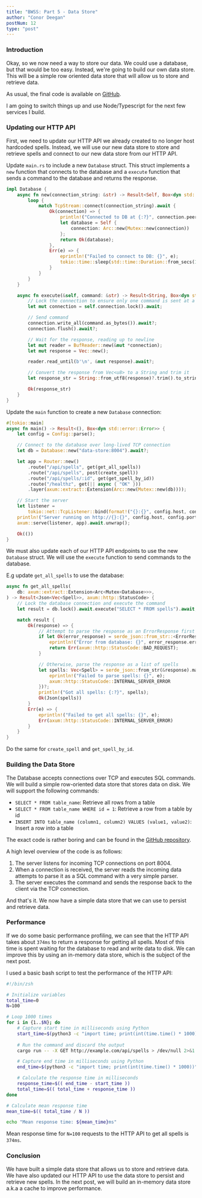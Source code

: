 ```yaml
---
title: "BWSS: Part 5 - Data Store"
author: "Conor Deegan"
postNum: 12
type: "post"
---
```


### Introduction

Okay, so we now need a way to store our data. We could use a database, but that would be too easy. Instead, we're going to build our own data store. This will be a simple row oriented data store that will allow us to store and retrieve data.

As usual, the final code is available on [GitHub](https://github.com/conor-deegan/web-services).

I am going to switch things up and use Node/Typescript for the next few services I build.

### Updating our HTTP API

First, we need to update our HTTP API we already created to no longer host hardcoded spells. Instead, we will use our new data store to store and retrieve spells and connect to our new data store from our HTTP API.

Update `main.rs` to include a new `Database` struct. This struct implements a `new` function that connects to the database and a `execute` function that sends a command to the database and returns the response.

```rust
impl Database {
    async fn new(connection_string: &str) -> Result<Self, Box<dyn std::error::Error>> {
        loop {
            match TcpStream::connect(connection_string).await {
                Ok(connection) => {
                    println!("Connected to DB at {:?}", connection.peer_addr()?);
                    let database = Self {
                        connection: Arc::new(Mutex::new(connection))
                    };
                    return Ok(database);
                },
                Err(e) => {
                    eprintln!("Failed to connect to DB: {}", e);
                    tokio::time::sleep(std::time::Duration::from_secs(1)).await;
                }
            }
        }
    }

    async fn execute(&self, command: &str) -> Result<String, Box<dyn std::error::Error>> {
        // Lock the connection to ensure only one command is sent at a time
        let mut connection = self.connection.lock().await;

        // Send command
        connection.write_all(command.as_bytes()).await?;
        connection.flush().await?;

        // Wait for the response, reading up to newline
        let mut reader = BufReader::new(&mut *connection);
        let mut response = Vec::new();

        reader.read_until(b'\n', &mut response).await?;

        // Convert the response from Vec<u8> to a String and trim it
        let response_str = String::from_utf8(response)?.trim().to_string();

        Ok(response_str)
    }
}
```

Update the `main` function to create a new `Database` connection:

```rust
#[tokio::main]
async fn main() -> Result<(), Box<dyn std::error::Error>> {
    let config = Config::parse();

    // Connect to the database over long-lived TCP connection
    let db = Database::new("data-store:8004").await?;

    let app = Router::new()
        .route("/api/spells", get(get_all_spells))
        .route("/api/spells", post(create_spell))
        .route("/api/spells/:id", get(get_spell_by_id))
        .route("/healthz", get(|| async { "OK" }))
        .layer(axum::extract::Extension(Arc::new(Mutex::new(db))));

    // Start the server
    let listener =
        tokio::net::TcpListener::bind(format!("{}:{}", config.host, config.port)).await?;
    println!("Server running on http://{}:{}", config.host, config.port);
    axum::serve(listener, app).await.unwrap();

    Ok(())
}
```

We must also update each of our HTTP API endpoints to use the new `Database` struct. We will use the `execute` function to send commands to the database.

E.g update `get_all_spells` to use the database:

```rust
async fn get_all_spells(
    db: axum::extract::Extension<Arc<Mutex<Database>>>,
) -> Result<Json<Vec<Spell>>, axum::http::StatusCode> {
    // Lock the database connection and execute the command
    let result = db.lock().await.execute("SELECT * FROM spells").await;

    match result {
        Ok(response) => {
            // Attempt to parse the response as an ErrorResponse first
            if let Ok(error_response) = serde_json::from_str::<ErrorResponse>(&response) {
                eprintln!("Error from database: {}", error_response.error);
                return Err(axum::http::StatusCode::BAD_REQUEST);
            }

            // Otherwise, parse the response as a list of spells
            let spells: Vec<Spell> = serde_json::from_str(&response).map_err(|e| {
                eprintln!("Failed to parse spells: {}", e);
                axum::http::StatusCode::INTERNAL_SERVER_ERROR
            })?;
            println!("Got all spells: {:?}", spells);
            Ok(Json(spells))
        }
        Err(e) => {
            eprintln!("Failed to get all spells: {}", e);
            Err(axum::http::StatusCode::INTERNAL_SERVER_ERROR)
        }
    }
}
```

Do the same for `create_spell` and `get_spell_by_id`.

### Building the Data Store

The Database accepts connections over TCP and executes SQL commands. We will build a simple row-oriented data store that stores data on disk. We will support the following commands:

- `SELECT * FROM table_name`: Retrieve all rows from a table
- `SELECT * FROM table_name WHERE id = 1`: Retrieve a row from a table by id
- `INSERT INTO table_name (column1, column2) VALUES (value1, value2)`: Insert a row into a table

The exact code is rather boring and can be found in the [GitHub repository](https://github.com/conor-deegan/web-services/blob/main/data-store/src/server.ts).

A high level overview of the code is as follows:

1. The server listens for incoming TCP connections on port 8004.
2. When a connection is received, the server reads the incoming data attempts to parse it as a SQL command with a very simple parser.
3. The server executes the command and sends the response back to the client via the TCP connection.

And that's it. We now have a simple data store that we can use to persist and retrieve data.

### Performance

If we do some basic performance profiling, we can see that the HTTP API takes about `374ms` to return a response for getting all spells. Most of this time is spent waiting for the database to read and write data to disk. We can improve this by using an in-memory data store, which is the subject of the next post.

I used a basic bash script to test the performance of the HTTP API:

```bash
#!/bin/zsh

# Initialize variables
total_time=0
N=100

# Loop 1000 times
for i in {1..$N}; do
    # Capture start time in milliseconds using Python
    start_time=$(python3 -c "import time; print(int(time.time() * 1000))")
    
    # Run the command and discard the output
    cargo run -- -X GET http://example.com/api/spells > /dev/null 2>&1

    # Capture end time in milliseconds using Python
    end_time=$(python3 -c "import time; print(int(time.time() * 1000))")

    # Calculate the response time in milliseconds
    response_time=$(( end_time - start_time ))
    total_time=$(( total_time + response_time ))
done

# Calculate mean response time
mean_time=$(( total_time / N ))

echo "Mean response time: ${mean_time}ms"
```

Mean response time for `N=100` requests to the HTTP API to get all spells is `374ms`.

### Conclusion

We have built a simple data store that allows us to store and retrieve data. We have also updated our HTTP API to use the data store to persist and retrieve new spells. In the next post, we will build an in-memory data store a.k.a a cache to improve performance.
